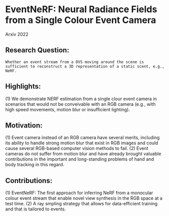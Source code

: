 # EventNeRF: Neural Radiance Fields from a Single Colour Event Camera

Arxiv 2022

## Research Question:
	Whether an event stream from a DVS moving around the scene is sufficient to reconstruct a 3D representation of a static scent, e.g., NeRF.

## Highlights:
(1) We demonstrate NERF estimation from a single clour event camera in scenarios that would not be conveivable with an RGB camera (e.g., with high speed movements, motion blur or insufficient lighting).
  
## Motivation:
(1)	Event camera instead of an RGB camera have several merits, including its ability to handle strong motion blur that exist in RGB images and could cause several RGB-based computer vision methods to fail. 
(2)	Event cameras do not suffer from motion blur and have already brought valuable contributions in the important and long-standing problems of hand and body tracking in this regard.

## Contributions:
(1) EventNeRF: The first approach for inferring NeRF from a monocular colour event stream that enable novel view synthesis in the RGB space at a test time.
(2) A ray smpling strategy that allows for data-efficient training and that is tailored to events.
